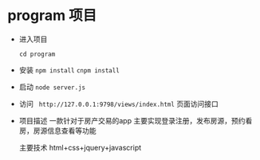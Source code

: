 # program 项目

* 进入项目
     ```
     cd program
     ```
* 安装
    `npm install` `cnpm install`
* 启动
    `node server.js` 
* 访问
   ` http://127.0.0.1:9798/views/index.html` 页面访问接口

* 项目描述
	一款针对于房产交易的app
	主要实现登录注册，发布房源，预约看房，房源信息查看等功能

	主要技术
	html+css+jquery+javascript

